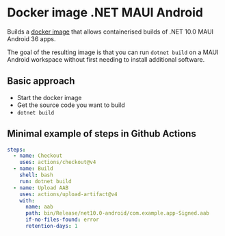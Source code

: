 # Docker image .NET MAUI Android

Builds a [docker image](https://hub.docker.com/r/conneqthub/dotnet-maui-android) that allows containerised builds of .NET 10.0 MAUI Android 36 apps.

The goal of the resulting image is that you can run `dotnet build` on a MAUI Android workspace without first needing to install additional software.

## Basic approach

- Start the docker image
- Get the source code you want to build
- `dotnet build`

## Minimal example of steps in Github Actions

```yaml
steps:
  - name: Checkout
    uses: actions/checkout@v4
  - name: Build
    shell: bash
    run: dotnet build
  - name: Upload AAB
    uses: actions/upload-artifact@v4
    with:
      name: aab
      path: bin/Release/net10.0-android/com.example.app-Signed.aab
      if-no-files-found: error
      retention-days: 1
